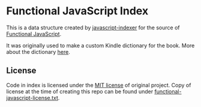 # Functional JavaScript Index

This is a data structure created by
[javascript-indexer](https://github.com/jakemcc/javascript-indexer)
for the source of
[Functional JavaScript](http://www.amazon.com/Functional-JavaScript-ebook/dp/B00D624AQO/).

It was originally used to make a custom Kindle dictionary for the
book. More about the dictionary [here](http://jakemccrary.com/blog/2013/07/09/releasing-the-functional-javascript-companion/).

## License

Code in index is licensed under the [MIT license](https://github.com/funjs/book-source/blob/master/LICENSE.txt) of original project. Copy of license at the time of creating this repo can be found under [functional-javascript-license.txt](functional-javascript-license.txt).
